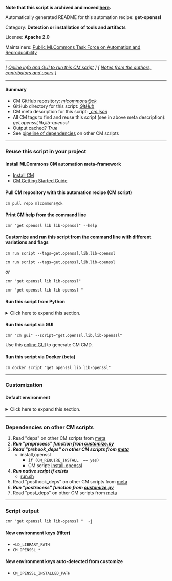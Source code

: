 **Note that this script is archived and moved [here](https://github.com/mlcommons/cm4mlops/tree/main/script/get-openssl).**



Automatically generated README for this automation recipe: **get-openssl**

Category: **Detection or installation of tools and artifacts**

License: **Apache 2.0**

Maintainers: [Public MLCommons Task Force on Automation and Reproducibility](https://github.com/mlcommons/ck/blob/master/docs/taskforce.md)

---
*[ [Online info and GUI to run this CM script](https://access.cknowledge.org/playground/?action=scripts&name=get-openssl,febdae70e9e64e30) ] [ [Notes from the authors, contributors and users](README-extra.md) ]*

---
#### Summary

* CM GitHub repository: *[mlcommons@ck](https://github.com/mlcommons/ck/tree/dev/cm-mlops)*
* GitHub directory for this script: *[GitHub](https://github.com/mlcommons/ck/tree/dev/cm-mlops/script/get-openssl)*
* CM meta description for this script: *[_cm.json](_cm.json)*
* All CM tags to find and reuse this script (see in above meta description): *get,openssl,lib,lib-openssl*
* Output cached? *True*
* See [pipeline of dependencies](#dependencies-on-other-cm-scripts) on other CM scripts


---
### Reuse this script in your project

#### Install MLCommons CM automation meta-framework

* [Install CM](https://access.cknowledge.org/playground/?action=install)
* [CM Getting Started Guide](https://github.com/mlcommons/ck/blob/master/docs/getting-started.md)

#### Pull CM repository with this automation recipe (CM script)

```cm pull repo mlcommons@ck```

#### Print CM help from the command line

````cmr "get openssl lib lib-openssl" --help````

#### Customize and run this script from the command line with different variations and flags

`cm run script --tags=get,openssl,lib,lib-openssl`

`cm run script --tags=get,openssl,lib,lib-openssl `

*or*

`cmr "get openssl lib lib-openssl"`

`cmr "get openssl lib lib-openssl " `


#### Run this script from Python

<details>
<summary>Click here to expand this section.</summary>

```python

import cmind

r = cmind.access({'action':'run'
                  'automation':'script',
                  'tags':'get,openssl,lib,lib-openssl'
                  'out':'con',
                  ...
                  (other input keys for this script)
                  ...
                 })

if r['return']>0:
    print (r['error'])

```

</details>


#### Run this script via GUI

```cmr "cm gui" --script="get,openssl,lib,lib-openssl"```

Use this [online GUI](https://cKnowledge.org/cm-gui/?tags=get,openssl,lib,lib-openssl) to generate CM CMD.

#### Run this script via Docker (beta)

`cm docker script "get openssl lib lib-openssl" `

___
### Customization

#### Default environment

<details>
<summary>Click here to expand this section.</summary>

These keys can be updated via `--env.KEY=VALUE` or `env` dictionary in `@input.json` or using script flags.


</details>

___
### Dependencies on other CM scripts


  1. Read "deps" on other CM scripts from [meta](https://github.com/mlcommons/ck/tree/dev/cm-mlops/script/get-openssl/_cm.json)
  1. ***Run "preprocess" function from [customize.py](https://github.com/mlcommons/ck/tree/dev/cm-mlops/script/get-openssl/customize.py)***
  1. ***Read "prehook_deps" on other CM scripts from [meta](https://github.com/mlcommons/ck/tree/dev/cm-mlops/script/get-openssl/_cm.json)***
     * install,openssl
       * `if (CM_REQUIRE_INSTALL  == yes)`
       - CM script: [install-openssl](https://github.com/mlcommons/ck/tree/master/cm-mlops/script/install-openssl)
  1. ***Run native script if exists***
     * [run.sh](https://github.com/mlcommons/ck/tree/dev/cm-mlops/script/get-openssl/run.sh)
  1. Read "posthook_deps" on other CM scripts from [meta](https://github.com/mlcommons/ck/tree/dev/cm-mlops/script/get-openssl/_cm.json)
  1. ***Run "postrocess" function from [customize.py](https://github.com/mlcommons/ck/tree/dev/cm-mlops/script/get-openssl/customize.py)***
  1. Read "post_deps" on other CM scripts from [meta](https://github.com/mlcommons/ck/tree/dev/cm-mlops/script/get-openssl/_cm.json)

___
### Script output
`cmr "get openssl lib lib-openssl "  -j`
#### New environment keys (filter)

* `+LD_LIBRARY_PATH`
* `CM_OPENSSL_*`
#### New environment keys auto-detected from customize

* `CM_OPENSSL_INSTALLED_PATH`
